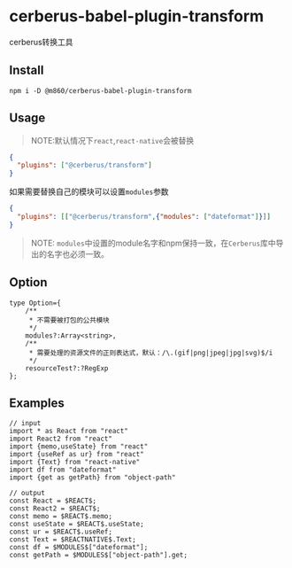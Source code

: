 # cerberus-babel-plugin-transform

cerberus转换工具

## Install

`npm i -D @m860/cerberus-babel-plugin-transform`

## Usage

> NOTE:默认情况下`react`,`react-native`会被替换

```json
{
  "plugins": ["@cerberus/transform"]
}
```

如果需要替换自己的模块可以设置`modules`参数

```json
{
  "plugins": [["@cerberus/transform",{"modules": ["dateformat"]}]]
}
```

> NOTE: `modules`中设置的module名字和npm保持一致，在`Cerberus`库中导出的名字也必须一致。


## Option

```flow js
type Option={
    /**
     * 不需要被打包的公共模块
     */
    modules?:Array<string>,
    /**
     * 需要处理的资源文件的正则表达式，默认：/\.(gif|png|jpeg|jpg|svg)$/i 
     */
    resourceTest?:?RegExp
};
```

## Examples

```
// input
import * as React from "react"
import React2 from "react"
import {memo,useState} from "react"
import {useRef as ur} from "react"
import {Text} from "react-native"
import df from "dateformat"
import {get as getPath} from "object-path"

// output
const React = $REACT$;
const React2 = $REACT$;
const memo = $REACT$.memo;
const useState = $REACT$.useState;
const ur = $REACT$.useRef;
const Text = $REACTNATIVE$.Text;
const df = $MODULES$["dateformat"];
const getPath = $MODULES$["object-path"].get;
```

<!--

[ASTExplorer](https://astexplorer.net/)在线调试工具

[Babel插件开发手册](https://github.com/jamiebuilds/babel-handbook/blob/master/translations/zh-Hans/plugin-handbook.md)

[babel-types API](https://babeljs.io/docs/en/babel-types)

## TODO

- [ ] 处理`require("*.png")`,如果是资源文件需要进行重定向到`http`
    ```js 
    // input
    <Image source={require("logo.png")}/>
    // output
    <Image source={{uri:`${$MODULES$.BASE_URL}/${require("logo.png")}`}}/>
    ```
- [ ] `modules`支持别名设置
    ```
    // 例如
    {
        modules:[
            {
                name:"dateformat",
                exportName:"df"
            }
        ]
    }
    ```
-->